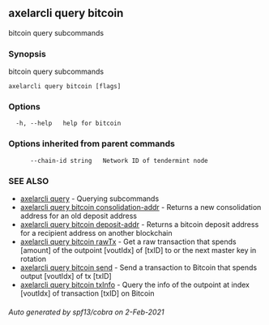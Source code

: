 ## axelarcli query bitcoin

bitcoin query subcommands

### Synopsis

bitcoin query subcommands

```
axelarcli query bitcoin [flags]
```

### Options

```
  -h, --help   help for bitcoin
```

### Options inherited from parent commands

```
      --chain-id string   Network ID of tendermint node
```

### SEE ALSO

* [axelarcli query](axelarcli_query.md)     - Querying subcommands
* [axelarcli query bitcoin consolidation-addr](axelarcli_query_bitcoin_consolidation-addr.md)     - Returns a new
  consolidation address for an old deposit address
* [axelarcli query bitcoin deposit-addr](axelarcli_query_bitcoin_deposit-addr.md)     - Returns a bitcoin deposit
  address for a recipient address on another blockchain
* [axelarcli query bitcoin rawTx](axelarcli_query_bitcoin_rawTx.md)     - Get a raw transaction that spends [amount] of
  the outpoint [voutIdx] of [txID] to <recipient> or the next master key in rotation
* [axelarcli query bitcoin send](axelarcli_query_bitcoin_send.md)     - Send a transaction to Bitcoin that spends
  output [voutIdx] of tx [txID]
* [axelarcli query bitcoin txInfo](axelarcli_query_bitcoin_txInfo.md)     - Query the info of the outpoint at
  index [voutIdx] of transaction [txID] on Bitcoin

###### Auto generated by spf13/cobra on 2-Feb-2021
